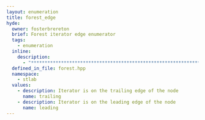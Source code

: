 ```yaml
---
layout: enumeration
title: forest_edge
hyde:
  owner: fosterbrereton
  brief: Forest iterator edge enumerator
  tags:
    - enumeration
  inline:
    description:
      - "***********************************************************************************************"
  defined_in_file: forest.hpp
  namespace:
    - stlab
  values:
    - description: Iterator is on the trailing edge of the node
      name: trailing
    - description: Iterator is on the leading edge of the node
      name: leading
---
```

